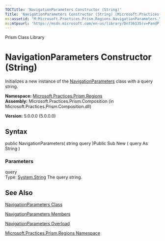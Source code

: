 ```yaml
---
TOCTitle: 'NavigationParameters Constructor (String)'
Title: 'NavigationParameters Constructor (String) (Microsoft.Practices.Prism.Regions)'
ms:assetid: 'M:Microsoft.Practices.Prism.Regions.NavigationParameters.\#ctor(System.String)'
ms:mtpsurl: 'https://msdn.microsoft.com/en-us/library/Dn736135(v=PandP.50)'
---
```


Prism Class Library

NavigationParameters Constructor (String)
=========================================

Initializes a new instance of the [NavigationParameters](https://msdn.microsoft.com/t:microsoft.practices.prism.regions.navigationparameters) class with a query string.

**Namespace:** [Microsoft.Practices.Prism.Regions](https://msdn.microsoft.com/n:microsoft.practices.prism.regions)
**Assembly:** Microsoft.Practices.Prism.Composition (in Microsoft.Practices.Prism.Composition.dll)

**Version:** 5.0.0.0 (5.0.0.0)

## Syntax


<span id="syntaxToggle"></span>public NavigationParameters( string query )Public Sub New ( query As String )

### Parameters

query  
Type: [System.String](http://msdn2.microsoft.com/en-us/library/s1wwdcbf)
The query string.

See Also
--------


[NavigationParameters Class](https://msdn.microsoft.com/t:microsoft.practices.prism.regions.navigationparameters)

[NavigationParameters Members](https://msdn.microsoft.com/allmembers.t:microsoft.practices.prism.regions.navigationparameters)

[NavigationParameters Overload](https://msdn.microsoft.com/overload:microsoft.practices.prism.regions.navigationparameters.)

[Microsoft.Practices.Prism.Regions Namespace](https://msdn.microsoft.com/n:microsoft.practices.prism.regions)
